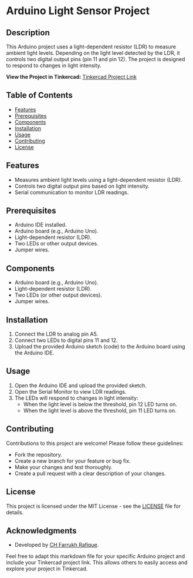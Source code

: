 # Arduino Light Sensor Project

## Description

This Arduino project uses a light-dependent resistor (LDR) to measure ambient light levels. Depending on the light level detected by the LDR, it controls two digital output pins (pin 11 and pin 12). The project is designed to respond to changes in light intensity.

**View the Project in Tinkercad:** [Tinkercad Project Link](https://www.tinkercad.com/things/f27oPOMUunu-arduino-to-change-the-direction-of-motors-photoresistor)

## Table of Contents

- [Features](#features)
- [Prerequisites](#prerequisites)
- [Components](#components)
- [Installation](#installation)
- [Usage](#usage)
- [Contributing](#contributing)
- [License](#license)

## Features

- Measures ambient light levels using a light-dependent resistor (LDR).
- Controls two digital output pins based on light intensity.
- Serial communication to monitor LDR readings.

## Prerequisites

- Arduino IDE installed.
- Arduino board (e.g., Arduino Uno).
- Light-dependent resistor (LDR).
- Two LEDs or other output devices.
- Jumper wires.

## Components

- Arduino board (e.g., Arduino Uno).
- Light-dependent resistor (LDR).
- Two LEDs (or other output devices).
- Jumper wires.

## Installation

1. Connect the LDR to analog pin A5.
2. Connect two LEDs to digital pins 11 and 12.
3. Upload the provided Arduino sketch (code) to the Arduino board using the Arduino IDE.

## Usage

1. Open the Arduino IDE and upload the provided sketch.
2. Open the Serial Monitor to view LDR readings.
3. The LEDs will respond to changes in light intensity:
   - When the light level is below the threshold, pin 12 LED turns on.
   - When the light level is above the threshold, pin 11 LED turns on.

## Contributing

Contributions to this project are welcome! Please follow these guidelines:

- Fork the repository.
- Create a new branch for your feature or bug fix.
- Make your changes and test thoroughly.
- Create a pull request with a clear description of your changes.

## License

This project is licensed under the MIT License - see the [LICENSE](LICENSE) file for details.

## Acknowledgments

- Developed by [CH Farrukh Rafique](https://github.com/chfrukh).

Feel free to adapt this markdown file for your specific Arduino project and include your Tinkercad project link. This allows others to easily access and explore your project in Tinkercad.
